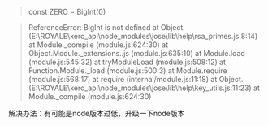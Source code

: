 >const ZERO = BigInt(0)

>ReferenceError: BigInt is not defined
    at Object.<anonymous> (E:\ROYALE\xero_api\node_modules\jose\lib\help\rsa_primes.js:8:14)
    at Module._compile (module.js:624:30)
    at Object.Module._extensions..js (module.js:635:10)
    at Module.load (module.js:545:32)
    at tryModuleLoad (module.js:508:12)
    at Function.Module._load (module.js:500:3)
    at Module.require (module.js:568:17)
    at require (internal/module.js:11:18)
    at Object.<anonymous> (E:\ROYALE\xero_api\node_modules\jose\lib\help\key_utils.js:11:23)
    at Module._compile (module.js:624:30)

解决办法：有可能是node版本过低，升级一下node版本